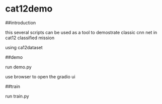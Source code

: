 # cat12demo
##introduction

this several scripts can be used as a tool to demostrate classic cnn net in cat12 classified mission

using ca12dataset

##demo

run demo.py

use browser to open the gradio ui

##train

run train.py

